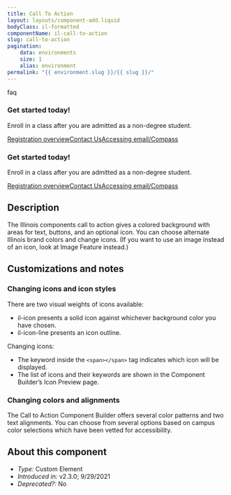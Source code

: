 ```yaml
---
title: Call To Action
layout: layouts/component-add.liquid
bodyClass: il-formatted
componentName: il-call-to-action
slug: call-to-action
pagination:
    data: environments
    size: 1
    alias: environment
permalink: "{{ environment.slug }}/{{ slug }}/"
---
```

<div class="template-information" data-name="default">
<span slot="icon" class="il-icon-line">faq</span>
<h3>Get started today!</h3>
<p>Enroll in a class after you are admitted as a non-degree student.</p>
<p><a href="#" class="il-button">Registration overview</a><a href="#" class="il-button">Contact Us</a><a href="#" class="il-button">Accessing email/Compass</a></p>
</div>

<div class="template-information" data-name="no icon">
<h3>Get started today!</h3>
<p>Enroll in a class after you are admitted as a non-degree student.</p>
<p><a href="#" class="il-button">Registration overview</a><a href="#" class="il-button">Contact Us</a><a href="#" class="il-button">Accessing email/Compass</a></p>
</div>

## Description 
The Illinois components call to action gives a colored background with areas for text, buttons, and an optional icon. You can choose alternate Illinois brand colors and change icons. (If you want to use an image instead of an icon, look at Image Feature instead.) 

## Customizations and notes 
### Changing icons and icon styles
There are two visual weights of icons available:
* il-icon presents a solid icon against whichever background color you have chosen.
* il-icon-line presents an icon outline.

Changing icons:
* The keyword inside the `<span></span>` tag indicates which icon will be displayed.
* The list of icons and their keywords are shown in the Component Builder’s Icon Preview page.

### Changing colors and alignments 
The Call to Action Component Builder offers several color patterns and two text alignments. You can choose from several options based on campus color selections which have been vetted for accessibility.

## About this component 
* *Type:* Custom Element 
* *Introduced in:* v2.3.0; 9/29/2021 
* *Deprecated?:* No 
